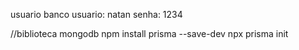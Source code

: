 usuario banco
usuario: natan
senha: 1234

//biblioteca mongodb
npm install prisma --save-dev
npx prisma init 